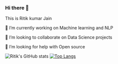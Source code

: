### Hi there 👋
This is Ritik kumar Jain

<!--
**ritikkumarjain/ritikkumarjain** is a ✨ _special_ ✨ repository because its `README.md` (this file) appears on your GitHub profile.

Here are some ideas to get you started:-->

🔭 I’m currently working on Machine learning and NLP
<!-- - 🌱 I’m currently learning ...-->
👯 I’m looking to collaborate on Data Science projects

🤔 I’m looking for help with Open source
<!-- - 💬 Ask me about ... -->
<!-- 📫 How to reach me: 
- Email: ritikjain10@outlook.com
- Linkedin: www.linkedin.com/in/ritikkumarjain -->
<!--- 😄 Pronouns: ... -->
<!--- ⚡ Fun fact: ... -->


![Ritik's GitHub stats](https://github-readme-stats.vercel.app/api?username=ritikkumarjain&show_icons=true&theme=great-gatsby)
[![Top Langs](https://github-readme-stats.vercel.app/api/top-langs/?username=ritikkumarjain)](https://github.com/anuraghazra/github-readme-stats)



